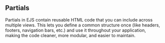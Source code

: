 ## Partials
Partials in EJS contain reusable HTML code that you can include across multiple views. This lets you define a common structure once (like headers, footers, navigation bars, etc.) and use it throughout your application, making the code cleaner, more modular, and easier to maintain.